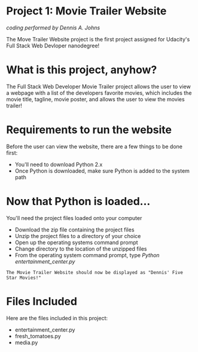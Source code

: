 # Project 1: Movie Trailer Website

*coding performed by Dennis A. Johns*

The Move Trailer Website project is the first project assigned for Udacity's Full Stack Web Devloper nanodegree!

# What is this project, anyhow?

The Full Stack Web Developer Movie Trailer project allows the user to view a webpage with a list of the developers favorite movies, which includes the movie title, tagline, movie poster, and allows the user to view the movies trailer!

# Requirements to run the website

Before the user can view the website, there are a few things to be done first:
- You'll need to download Python 2.x
- Once Python is downloaded, make sure Python is added to the system path

# Now that Python is loaded...

You'll need the project files loaded onto your computer
- Download the zip file containing the project files
- Unzip the project files to a directory of your choice
- Open up the operating systems command prompt
- Change directory to the location of the unzipped files
- From the operating system command prompt, type *Python entertainment_center.py* 
```
The Movie Trailer Website should now be displayed as "Dennis' Five Star Movies!"
```
# Files Included

Here are the files included in this project:

- entertainment_center.py
- fresh_tomatoes.py
- media.py
